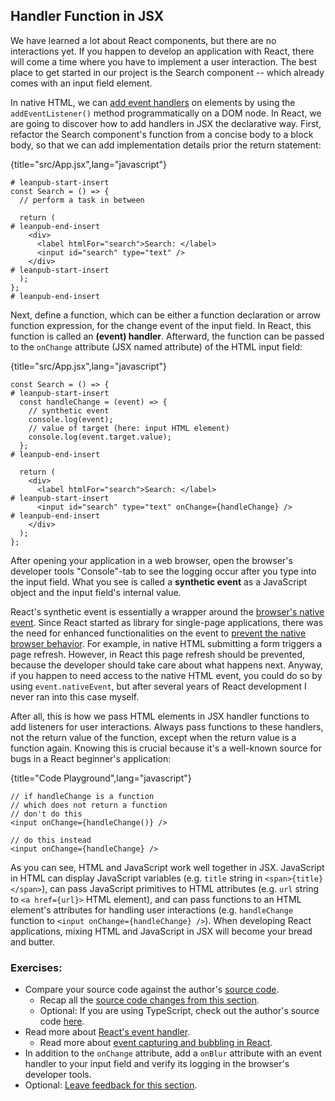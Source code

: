 ## Handler Function in JSX

We have learned a lot about React components, but there are no interactions yet. If you happen to develop an application with React, there will come a time where you have to implement a user interaction. The best place to get started in our project is the Search component -- which already comes with an input field element.

In native HTML, we can [add event handlers](https://mzl.la/2ZbTcYZ) on elements by using the `addEventListener()` method programmatically on a DOM node. In React, we are going to discover how to add handlers in JSX the declarative way. First, refactor the Search component's function from a concise body to a block body, so that we can add implementation details prior the return statement:

{title="src/App.jsx",lang="javascript"}
~~~~~~~
# leanpub-start-insert
const Search = () => {
  // perform a task in between

  return (
# leanpub-end-insert
    <div>
      <label htmlFor="search">Search: </label>
      <input id="search" type="text" />
    </div>
# leanpub-start-insert
  );
};
# leanpub-end-insert
~~~~~~~

Next, define a function, which can be either a function declaration or arrow function expression, for the change event of the input field. In React, this function is called an **(event) handler**. Afterward, the function can be passed to the `onChange` attribute (JSX named attribute) of the HTML input field:

{title="src/App.jsx",lang="javascript"}
~~~~~~~
const Search = () => {
# leanpub-start-insert
  const handleChange = (event) => {
    // synthetic event
    console.log(event);
    // value of target (here: input HTML element)
    console.log(event.target.value);
  };
# leanpub-end-insert

  return (
    <div>
      <label htmlFor="search">Search: </label>
# leanpub-start-insert
      <input id="search" type="text" onChange={handleChange} />
# leanpub-end-insert
    </div>
  );
};
~~~~~~~

After opening your application in a web browser, open the browser's developer tools "Console"-tab to see the logging occur after you type into the input field. What you see is called a **synthetic event** as a JavaScript object and the input field's internal value.

React's synthetic event is essentially a wrapper around the [browser's native event](https://mzl.la/30Dk8kt). Since React started as library for single-page applications, there was the need for enhanced functionalities on the event to [prevent the native browser behavior](https://www.robinwieruch.de/react-preventdefault/). For example, in native HTML submitting a form triggers a page refresh. However, in React this page refresh should be prevented, because the developer should take care about what happens next. Anyway, if you happen to need access to the native HTML event, you could do so by using `event.nativeEvent`, but after several years of React development I never ran into this case myself.

After all, this is how we pass HTML elements in JSX handler functions to add listeners for user interactions. Always pass functions to these handlers, not the return value of the function, except when the return value is a function again. Knowing this is crucial because it's a well-known source for bugs in a React beginner's application:

{title="Code Playground",lang="javascript"}
~~~~~~~
// if handleChange is a function
// which does not return a function
// don't do this
<input onChange={handleChange()} />

// do this instead
<input onChange={handleChange} />
~~~~~~~

As you can see, HTML and JavaScript work well together in JSX. JavaScript in HTML can display JavaScript variables (e.g. `title` string in `<span>{title}</span>`), can pass JavaScript primitives to HTML attributes (e.g. `url` string to `<a href={url}>` HTML element), and can pass functions to an HTML element's attributes for handling user interactions (e.g. `handleChange` function to `<input onChange={handleChange} />`). When developing React applications, mixing HTML and JavaScript in JSX will become your bread and butter.

### Exercises:

* Compare your source code against the author's [source code](https://bit.ly/3Us2EPz).
  * Recap all the [source code changes from this section](https://bit.ly/3UuCxr6).
  * Optional: If you are using TypeScript, check out the author's source code [here](https://bit.ly/3LNvo1h).
* Read more about [React's event handler](https://www.robinwieruch.de/react-event-handler/).
  * Read more about [event capturing and bubbling in React](https://www.robinwieruch.de/react-event-bubbling-capturing/).
* In addition to the `onChange` attribute, add a `onBlur` attribute with an event handler to your input field and verify its logging in the browser's developer tools.
* Optional: [Leave feedback for this section](https://forms.gle/oSKyMudmb8X1iSsv8).